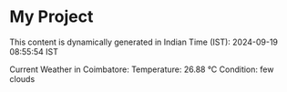 # My Project

This content is dynamically generated in Indian Time (IST): 2024-09-19 08:55:54 IST


Current Weather in Coimbatore:
Temperature: 26.88 °C
Condition: few clouds
